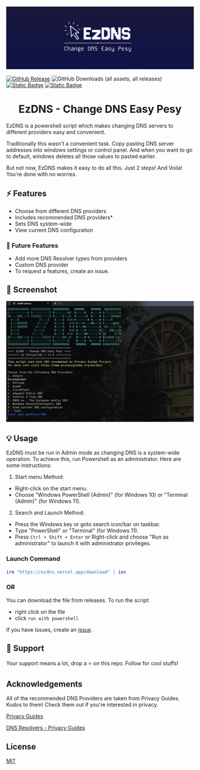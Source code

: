 <div style="text-align: center;">

![EzDNS Banner](https://raw.githubusercontent.com/shrigiri81/EzDNS/refs/heads/main/assets/logo/EzDNS_Banner.png)

</div>

[![GitHub Release](https://img.shields.io/github/v/release/shrigiri81/EzDNS?style=for-the-badge)](https://github.com/shrigiri81/EzDNS/releases/latest/download/EzDNS.ps1)
![GitHub Downloads (all assets, all releases)](https://img.shields.io/github/downloads/shrigiri81/EzDNS/total?style=for-the-badge)
[![Static Badge](https://img.shields.io/badge/-%40shrigiri81-white?style=for-the-badge&logo=x&label=Follow&labelColor=black&color=grey&link=https%3A%2F%2Fx.com%2Fshrigiri81)](https://x.com/shrigiri81)
[![Static Badge](https://img.shields.io/badge/Join-Build_Bytes-white?style=for-the-badge&logo=telegram&logoColor=white&logoSize=auto&labelColor=blue&color=87CEEB&link=https%3A%2F%2Ft.me%2Fbuildbytes)](https://t.me/buildbytes)


<h1 style="text-align: center;">EzDNS - Change DNS Easy Pesy</h1>

EzDNS is a powershell script which makes changing DNS servers to different providers easy and convenient.

Traditionally this wasn't a convenient task. Copy pasting DNS server addresses into windows settings or control panel. And when you want to go to default, windows deletes all those values to pasted earlier.

But not now, EzDNS makes it easy to do all this. Just 2 steps! And Voila! You're done with no worries.

## ⚡ Features

- Choose from different DNS providers
- Includes recommended DNS providers*
- Sets DNS system-wide
- View current DNS configuration

### 🎯 Future Features
- Add more DNS Resolver types from providers
- Custom DNS provider
- To request a features, create an issue.


## 🧩 Screenshot

![Windows-Terminal-vr-Kpvt-Of-BH.png](https://raw.githubusercontent.com/shrigiri81/EzDNS/refs/heads/main/assets/screenshots/Windows-Terminal-vr-Kpvt-Of-BH.png)

## 💡 Usage

EzDNS must be run in Admin mode as changing DNS is a system-wide operation. To achieve this, run Powershell as an administrator. Here are some instructions:

1. Start menu Method:
- Right-click on the start menu.
- Choose "Windows PowerShell (Admin)" (for Windows 10) or "Terminal (Admin)" (for Windows 11).

2. Search and Launch Method:
- Press the Windows key or goto search icon/bar on taskbar.
- Type "PowerShell" or "Terminal" (for Windows 11).
- Press `Ctrl + Shift + Enter` or Right-click and choose "Run as administrator" to launch it with administrator privileges.


### Launch Command
```ps1
irm "https://ezdns.vercel.app/download" | iex
```

### OR

You can download the file from releases. To run the script:
- right click on the file 
- click `run with powershell`


If you have Issues, create an [issue](https://github.com/shrigiri81/EzDNS/issues/new/choose).

## 💖 Support

Your support means a lot, drop a ⭐ on this repo.
Follow for cool stuffs!

## Acknowledgements

All of the recommended DNS Providers are taken from Privacy Guides. Kudos to them!
Check them out if you're interested in privacy.

[Privacy Guides](https://www.privacyguides.org/)

[DNS Resolvers - Privacy Guides](https://www.privacyguides.org/en/dns/)

## License

[MIT](https://choosealicense.com/licenses/mit/)
